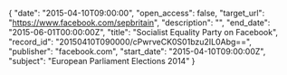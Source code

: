{
  "date": "2015-04-10T09:00:00", 
  "open_access": false, 
  "target_url": "https://www.facebook.com/sepbritain", 
  "description": "", 
  "end_date": "2015-06-01T00:00:00Z", 
  "title": "Socialist Equality Party on Facebook", 
  "record_id": "20150410T090000/cPwrveCK0S01bzu2IL0Abg==", 
  "publisher": "facebook.com", 
  "start_date": "2015-04-10T09:00:00Z", 
  "subject": "European Parliament Elections 2014"
}

